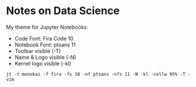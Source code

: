 # Notes on Data Science

My theme for Jupyter Notebooks:

- Code Font: Fira Code 10
- Notebook Font: ptsans 11
- Toolbar visible (-T)
- Name & Logo visible (-N)
- Kernel logo visible (-kl)

`jt -t monokai -f fira -fs 10 -nf ptsans -nfs 11 -N -kl -cellw 95% -T -vim`
